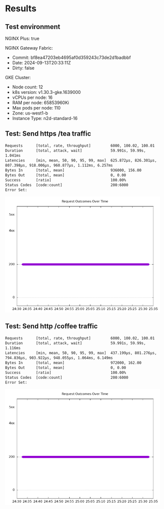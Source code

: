 # Results

## Test environment

NGINX Plus: true

NGINX Gateway Fabric:

- Commit: bf8ea47203eb4695af0d359243c73de2d1badbbf
- Date: 2024-09-13T20:33:11Z
- Dirty: false

GKE Cluster:

- Node count: 12
- k8s version: v1.30.3-gke.1639000
- vCPUs per node: 16
- RAM per node: 65853960Ki
- Max pods per node: 110
- Zone: us-west1-b
- Instance Type: n2d-standard-16

## Test: Send https /tea traffic

```text
Requests      [total, rate, throughput]         6000, 100.02, 100.01
Duration      [total, attack, wait]             59.991s, 59.99s, 1.041ms
Latencies     [min, mean, 50, 90, 95, 99, max]  625.872µs, 826.301µs, 807.398µs, 918.006µs, 960.877µs, 1.112ms, 6.257ms
Bytes In      [total, mean]                     936000, 156.00
Bytes Out     [total, mean]                     0, 0.00
Success       [ratio]                           100.00%
Status Codes  [code:count]                      200:6000  
Error Set:
```

![https-plus.png](https-plus.png)

## Test: Send http /coffee traffic

```text
Requests      [total, rate, throughput]         6000, 100.02, 100.01
Duration      [total, attack, wait]             59.991s, 59.99s, 1.116ms
Latencies     [min, mean, 50, 90, 95, 99, max]  437.199µs, 801.276µs, 794.836µs, 903.922µs, 948.055µs, 1.064ms, 6.149ms
Bytes In      [total, mean]                     972000, 162.00
Bytes Out     [total, mean]                     0, 0.00
Success       [ratio]                           100.00%
Status Codes  [code:count]                      200:6000  
Error Set:
```

![http-plus.png](http-plus.png)
